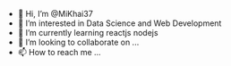 - 👋 Hi, I’m @MiKhai37
- 👀 I’m interested in Data Science and Web Development
- 🌱 I’m currently learning reactjs nodejs
- 💞️ I’m looking to collaborate on ...
- 📫 How to reach me ...

<!---
MiKhai37/MiKhai37 is a ✨ special ✨ repository because its `README.md` (this file) appears on your GitHub profile.
You can click the Preview link to take a look at your changes.
--->
